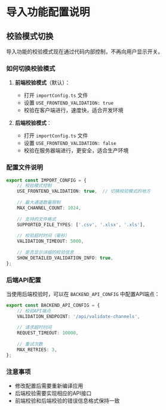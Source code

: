 # 导入功能配置说明

## 校验模式切换

导入功能的校验模式现在通过代码内部控制，不再向用户显示开关。

### 如何切换校验模式

1. **前端校验模式**（默认）：
   - 打开 `importConfig.ts` 文件
   - 设置 `USE_FRONTEND_VALIDATION: true`
   - 校验在客户端进行，速度快，适合开发环境

2. **后端校验模式**：
   - 打开 `importConfig.ts` 文件
   - 设置 `USE_FRONTEND_VALIDATION: false`
   - 校验在服务器端进行，更安全，适合生产环境

### 配置文件说明

```typescript
export const IMPORT_CONFIG = {
    // 校验模式控制
    USE_FRONTEND_VALIDATION: true,  // 切换校验模式的地方
    
    // 最大通道数量限制
    MAX_CHANNEL_COUNT: 1024,
    
    // 支持的文件格式
    SUPPORTED_FILE_TYPES: ['.csv', '.xlsx', '.xls'],
    
    // 校验超时时间（毫秒）
    VALIDATION_TIMEOUT: 5000,
    
    // 是否显示详细的校验信息
    SHOW_DETAILED_VALIDATION_INFO: true,
};
```

### 后端API配置

当使用后端校验时，可以在 `BACKEND_API_CONFIG` 中配置API端点：

```typescript
export const BACKEND_API_CONFIG = {
    // 校验API端点
    VALIDATION_ENDPOINT: '/api/validate-channels',
    
    // 请求超时时间
    REQUEST_TIMEOUT: 10000,
    
    // 重试次数
    MAX_RETRIES: 3,
};
```

### 注意事项

- 修改配置后需要重新编译应用
- 后端校验需要实现相应的API接口
- 前端校验和后端校验的错误信息格式保持一致
